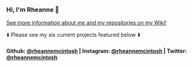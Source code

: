 ### Hi, I'm Rheanne 👋

[See more information about me and my repositories on my Wiki!](https://github.com/rheannemcintosh/rheannemcintosh/wiki)

:arrow_down: Please see my six current projects featured below :arrow_down: 

#### Github: [@rheannemcintosh](https://github.com/rheannemcintosh) | Instagram: [@rheannemcintosh](https://www.instagram.com/rheannemcintosh/) | Twitter: [@rheannemcintosh](https://twitter.com/rheannemcintosh)
